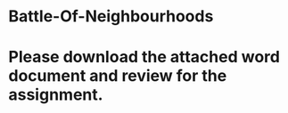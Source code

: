 # Battle-Of-Neighbourhoods

# Please download the attached word document and review for the assignment. 
